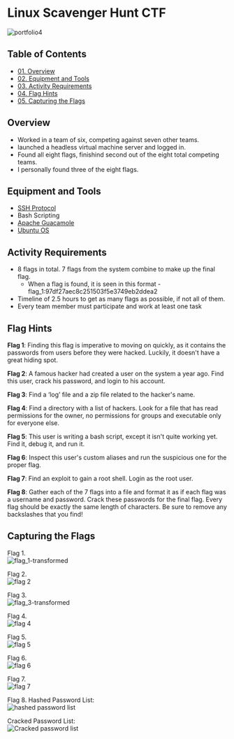 # Linux Scavenger Hunt CTF

![portfolio4](https://github.com/CJanecka/Projects_and_CTFs/assets/131223318/3f13fc8f-0a98-4e10-8392-8d854c93a283)

## Table of Contents

  + [01. Overview](#Overview)
  + [02. Equipment and Tools](#Equipment-and-Tools)
  + [03. Activity Requirements](#Activity-Requirements)
  + [04. Flag Hints](#Flag-Hints)
  + [05. Capturing the Flags](#Capturing-the-Flags)

## Overview

- Worked in a team of six, competing against seven other teams.
- launched a headless virtual machine server and logged in.
- Found all eight flags, finishind second out of the eight total competing teams.
- I personally found three of the eight flags.

## Equipment and Tools

- [SSH Protocol](https://www.ssh.com/academy/ssh/protocol)
- Bash Scripting
- [Apache Guacamole](https://guacamole.apache.org/)
- [Ubuntu OS](https://ubuntu.com/desktop)

## Activity Requirements

- 8 flags in total. 7 flags from the system combine to make up the final flag.
  + When a flag is found, it is seen in this format - flag_1:97df27aec8c251503f5e3749eb2ddea2
- Timeline of 2.5 hours to get as many flags as possible, if not all of them.
- Every team member must participate and work at least one task

## Flag Hints

**Flag 1**:
Finding this flag is imperative to moving on quickly, as it contains the passwords from users before they were hacked. Luckily, it doesn't have a great hiding spot.

**Flag 2**:
A famous hacker had created a user on the system a year ago. Find this user, crack his password, and login to his account.

**Flag 3**:
Find a ‘log’ file and a zip file related to the hacker's name.

**Flag 4**:
Find a directory with a list of hackers. Look for a file that has read permissions for the owner, no permissions for groups and executable only for everyone else.

**Flag 5**:
This user is writing a bash script, except it isn't quite working yet. Find it, debug it, and run it.

**Flag 6**:
Inspect this user's custom aliases and run the suspicious one for the proper flag.

**Flag 7**:
Find an exploit to gain a root shell. Login as the root user.

**Flag 8**:
Gather each of the 7 flags into a file and format it as if each flag was a username and password.
Crack these passwords for the final flag.
Every flag should be exactly the same length of characters. Be sure to remove any backslashes that you find!

## Capturing the Flags

<add here>

Flag 1.                                                                                                                          
![flag_1-transformed](https://github.com/CJanecka/Projects_and_CTFs/assets/131223318/89812d7b-4ed1-45b8-9d65-d8275acbbdaf)

Flag 2.                                                                                                          
![flag 2](https://github.com/CJanecka/Projects_and_CTFs/assets/131223318/66349b55-5073-4d8c-8bcc-a50207aa82f3)

Flag 3.                                                                                                              
![flag_3-transformed](https://github.com/CJanecka/Projects_and_CTFs/assets/131223318/0cd3320b-b904-4cb8-affb-8b6cb643312b)

Flag 4.                                                                                                        
![flag 4](https://github.com/CJanecka/Projects_and_CTFs/assets/131223318/74771b20-32eb-4f46-928c-0922326c5111)

Flag 5.                                                                                                        
![flag 5](https://github.com/CJanecka/Projects_and_CTFs/assets/131223318/ae6814d4-711d-4a89-be89-f9bf61326b46)

Flag 6.                                                                                                        
![flag 6](https://github.com/CJanecka/Projects_and_CTFs/assets/131223318/489f6888-f7af-41ae-a2ef-099f99e8bef9)

Flag 7.                                                                                                        
![flag 7](https://github.com/CJanecka/Projects_and_CTFs/assets/131223318/9299b52f-b2f9-4651-9e22-0e8105471226)

Flag 8.
Hashed Password List:                                                                                                        
![hashed password list](https://github.com/CJanecka/Projects_and_CTFs/assets/131223318/05f96b23-c353-4a5d-8d4d-6372e2bb1194)

Cracked Password List:                                                                                                          
![Cracked password list](https://github.com/CJanecka/Projects_and_CTFs/assets/131223318/d154dc1e-e981-49a1-ba11-b5a2ce7b0f7f)
